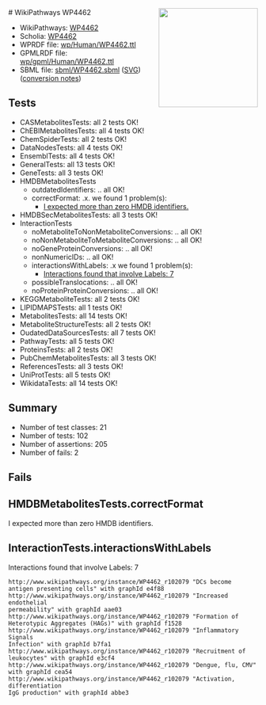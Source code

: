 <img style="float: right; width: 200px" src="../logo.png" />
# WikiPathways WP4462

* WikiPathways: [WP4462](https://identifiers.org/wikipathways:WP4462)
* Scholia: [WP4462](https://scholia.toolforge.org/wikipathways/WP4462)
* WPRDF file: [wp/Human/WP4462.ttl](../wp/Human/WP4462.ttl)
* GPMLRDF file: [wp/gpml/Human/WP4462.ttl](../wp/gpml/Human/WP4462.ttl)
* SBML file: [sbml/WP4462.sbml](../sbml/WP4462.sbml) ([SVG](../sbml/WP4462.svg)) ([conversion notes](../sbml/WP4462.txt))

## Tests
* CASMetabolitesTests: all 2 tests OK!
* ChEBIMetabolitesTests: all 4 tests OK!
* ChemSpiderTests: all 2 tests OK!
* DataNodesTests: all 4 tests OK!
* EnsemblTests: all 4 tests OK!
* GeneralTests: all 13 tests OK!
* GeneTests: all 3 tests OK!
* HMDBMetabolitesTests
    * outdatedIdentifiers: .. all OK!
    * correctFormat: .x. we found 1 problem(s):
        * [I expected more than zero HMDB identifiers.](#ad154c1e)
* HMDBSecMetabolitesTests: all 3 tests OK!
* InteractionTests
    * noMetaboliteToNonMetaboliteConversions: .. all OK!
    * noNonMetaboliteToMetaboliteConversions: .. all OK!
    * noGeneProteinConversions: .. all OK!
    * nonNumericIDs: .. all OK!
    * interactionsWithLabels: .x we found 1 problem(s):
        * [Interactions found that involve Labels: 7](#630d267e)
    * possibleTranslocations: .. all OK!
    * noProteinProteinConversions: .. all OK!
* KEGGMetaboliteTests: all 2 tests OK!
* LIPIDMAPSTests: all 1 tests OK!
* MetabolitesTests: all 14 tests OK!
* MetaboliteStructureTests: all 2 tests OK!
* OudatedDataSourcesTests: all 7 tests OK!
* PathwayTests: all 5 tests OK!
* ProteinsTests: all 2 tests OK!
* PubChemMetabolitesTests: all 3 tests OK!
* ReferencesTests: all 3 tests OK!
* UniProtTests: all 5 tests OK!
* WikidataTests: all 14 tests OK!


## Summary

* Number of test classes: 21
* Number of tests: 102
* Number of assertions: 205
* Number of fails: 2

## Fails

<a name="ad154c1e" />

## HMDBMetabolitesTests.correctFormat

I expected more than zero HMDB identifiers.
<a name="630d267e" />

## InteractionTests.interactionsWithLabels

Interactions found that involve Labels: 7
```
http://www.wikipathways.org/instance/WP4462_r102079 "DCs become 
antigen presenting cells" with graphId e4f88
http://www.wikipathways.org/instance/WP4462_r102079 "Increased 
endothelial
permeability" with graphId aae03
http://www.wikipathways.org/instance/WP4462_r102079 "Formation of 
Heterotypic Aggregates (HAGs)" with graphId f1528
http://www.wikipathways.org/instance/WP4462_r102079 "Inflammatory Signals
Infection" with graphId b7fa1
http://www.wikipathways.org/instance/WP4462_r102079 "Recruitment of 
leukocytes" with graphId e3cf4
http://www.wikipathways.org/instance/WP4462_r102079 "Dengue, flu, CMV" with graphId cea54
http://www.wikipathways.org/instance/WP4462_r102079 "Activation, differentiation
IgG production" with graphId abbe3
```

